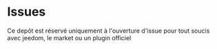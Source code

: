 # Issues

Ce depôt est réservé uniquement à l'ouverture d'issue pour tout soucis avec jeedom, le market ou un plugin officiel
